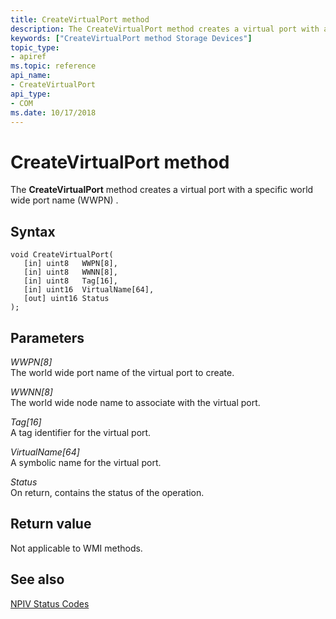 ```yaml
---
title: CreateVirtualPort method
description: The CreateVirtualPort method creates a virtual port with a specific world wide port name (WWPN) .
keywords: ["CreateVirtualPort method Storage Devices"]
topic_type:
- apiref
ms.topic: reference
api_name:
- CreateVirtualPort
api_type:
- COM
ms.date: 10/17/2018
---
```


# CreateVirtualPort method


The **CreateVirtualPort** method creates a virtual port with a specific world wide port name (WWPN) .

## Syntax

```ManagedCPlusPlus
void CreateVirtualPort(
   [in] uint8   WWPN[8],
   [in] uint8   WWNN[8],
   [in] uint8   Tag[16],
   [in] uint16  VirtualName[64],
   [out] uint16 Status
);
```

## Parameters

*WWPN\[8\]*   
The world wide port name of the virtual port to create.

*WWNN\[8\]*   
The world wide node name to associate with the virtual port.

*Tag\[16\]*   
A tag identifier for the virtual port.

*VirtualName\[64\]*   
A symbolic name for the virtual port.

*Status*   
On return, contains the status of the operation.

## Return value

Not applicable to WMI methods.

## <span id="see_also"></span>See also


[NPIV Status Codes](/previous-versions/windows/hardware/drivers/dn386176(v=vs.85))

 

